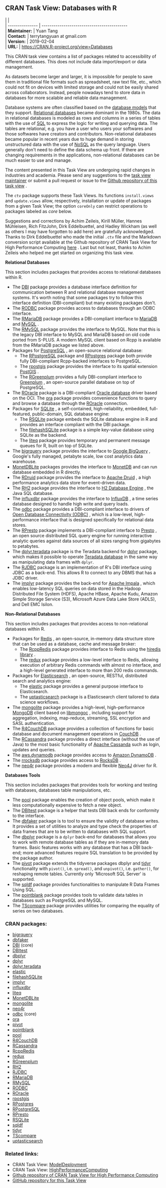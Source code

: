 ## CRAN Task View: Databases with R

|                 |                                               
| --------------- | -------------------------------------------   
| **Maintainer:** | Yuan Tang                                     
| **Contact:**    | terrytangyuan at gmail.com                    
| **Version:**    | 2019-02-04                                    
| **URL:**        | <https://CRAN.R-project.org/view=Databases>   

<div>

This CRAN task view contains a list of packages related to accessibility
of different databases. This does not include data import/export or data
management.

As datasets become larger and larger, it is impossible for people to
save them in traditional file formats such as spreadsheet, raw text
file, etc., which could not fit on devices with limited storage and
could not be easily shared across collaborators. Instead, people
nowadays tend to store data in databases for more scalable and reliable
data management.

Database systems are often classified based on the [database
models](https://en.wikipedia.org/wiki/Database_model) that they support.
[Relational
databases](https://en.wikipedia.org/wiki/Relational_database) became
dominant in the 1980s. The data in relational databases is modeled as
rows and columns in a series of tables with the use of
[SQL](https://en.wikipedia.org/wiki/SQL) to express the logic for
writing and querying data. The tables are relational, e.g. you have a
user who users your softwares and those softwares have creators and
contributors. Non-relational databases became popular in recent years
due to huge demand in storing unstructured data with the use of
[NoSQL](https://en.wikipedia.org/wiki/NoSQL) as the query language.
Users generally don't need to define the data schema up front. If there
are changing requirements in the applications, non-relational databases
can be much easier to use and manage.

The content presented in this Task View are undergoing rapid changes in
industries and academia. Please send any suggestions to the [task view
maintainer](mailto:terrytangyuan@gmail.com) or submit a pull request or
issue to the [Github repository of this task
view](https://github.com/terrytangyuan/ctv-databases) .

The `ctv` package supports these Task Views. Its functions
`install.views` and `update.views` allow, respectively, installation or
update of packages from a given Task View; the option `coreOnly` can
restrict operations to packages labeled as *core* below.

Suggestions and corrections by Achim Zeileis, Kirill Müller, Hannes
Mühleisen, Rich FitzJohn, Dirk Eddelbuettel, and Hadley Wickham (as
well as others I may have forgotten to add here) are gratefully
acknowledged. Thanks to Dirk Eddelbuettel who made the initial `.ctv`
file and the Markdown conversion script available at the Github
repository of CRAN Task View for High Performance Computing
[here](https://github.com/eddelbuettel/ctv-hpc) . Last but not least,
thanks to Achim Zeileis who helped me get started on organizing this
task view.

**Relational Databases**

This section includes packages that provides access to relational
databases within R.

  - The [DBI](https://cran.r-project.org/package=DBI) package provides a database
    interface definition for communication between R and relational
    database management systems. It's worth noting that some packages
    try to follow this interface definition (DBI-compliant) but many
    existing packages don't.
  - The [RODBC](https://cran.r-project.org/package=RODBC) package provides access to
    databases through an ODBC interface.
  - The [RMariaDB](https://cran.r-project.org/package=RMariaDB) package provides a
    DBI-compliant interface to [MariaDB](https://mariadb.org/) and
    [MySQL](https://www.mysql.com/) .
  - The [RMySQL](https://cran.r-project.org/package=RMySQL) package provides the
    interface to MySQL. Note that this is the legacy DBI interface to
    MySQL and MariaDB based on old code ported from S-PLUS. A modern
    MySQL client based on Rcpp is available from the RMariaDB package we
    listed above.
  - Packages for [PostgreSQL](https://www.postgresql.org/) , an
    open-source relational database:
      - The [RPostgreSQL](https://cran.r-project.org/package=RPostgreSQL) package
        and [RPostgres](https://cran.r-project.org/package=RPostgres) package both
        provide fully DBI-compliant Rcpp-backed interfaces to
        PostgreSQL.
      - The [rpostgis](https://cran.r-project.org/package=rpostgis) package provides
        the interface to its spatial extension
        [PostGIS](http://postgis.net/) .
      - The [RGreenplum](https://cran.r-project.org/package=RGreenplum) provides a
        fully DBI-compliant interface to
        [Greenplum](https://greenplum.org/) , an open-source parallel
        database on top of PostgreSQL.
  - The [ROracle](https://cran.r-project.org/package=ROracle) package is a
    DBI-compliant [Oracle
    database](https://www.oracle.com/database/index.html) driver based
    on the OCI. The [ora](https://cran.r-project.org/package=ora) package provides
    convenience functions to query and browse a database through the
    [ROracle](https://cran.r-project.org/package=ROracle) connection.
  - Packages for [SQLite](http://www.sqlite.org/) , a self-contained,
    high-reliability, embedded, full-featured, public-domain, SQL
    database engine:
      - The [RSQLite](https://cran.r-project.org/package=RSQLite) package embeds the
        SQLite database engine in R and provides an interface compliant
        with the DBI package.
      - The [filehashSQLite](https://cran.r-project.org/package=filehashSQLite)
        package is a simple key-value database using SQLite as the
        backend.
      - The [liteq](https://cran.r-project.org/package=liteq) package provides
        temporary and permanent message queues for R, built on top of
        SQLite.
  - The [bigrquery](https://cran.r-project.org/package=bigrquery) package provides
    the interface to [Google
    BigQuery](https://developers.google.com/bigquery/) , Google's fully
    managed, petabyte scale, low cost analytics data warehouse.
  - [MonetDBLite](https://cran.r-project.org/package=MonetDBLite) packages provides
    the interface to [MonetDB](https://www.monetdb.org/Home) and can run
    database embedded in R directly.
  - The [RDruid](https://github.com/druid-io/RDruid) package provides
    the interface to [Apache Druid](http://druid.io/) , a high
    performance analytics data store for event-driven data.
  - The [RH2](https://cran.r-project.org/package=RH2) package provides the interface
    to [H2 Database Engine](http://www.h2database.com/) , the Java SQL
    database.
  - The [influxdbr](https://cran.r-project.org/package=influxdbr) package provides
    the interface to [InfluxDB](https://docs.influxdata.com/influxdb) ,
    a time series database designed to handle high write and query
    loads.
  - The [odbc](https://cran.r-project.org/package=odbc) package provides a
    DBI-compliant interface to drivers of [Open Database Connectivity
    (ODBC)](https://msdn.microsoft.com/en-us/library/ms710252\(v=vs.85\).aspx)
    , which is a low-level, high-performance interface that is designed
    specifically for relational data stores.
  - The [RPresto](https://cran.r-project.org/package=RPresto) package implements a
    DBI-compliant interface to [Presto](https://prestodb.io/) , an open
    source distributed SQL query engine for running interactive analytic
    queries against data sources of all sizes ranging from gigabytes to
    petabytes.
  - The [dplyr.teradata](https://cran.r-project.org/package=dplyr.teradata) package
    is the Teradata backend for [dplyr](https://cran.r-project.org/package=dplyr)
    package, which makes it possible to operate [Teradata
    database](https://www.teradata.com/products-and-services/teradata-database/)
    in the same way as manipulating data frames with `dplyr`.
  - The [RJDBC](https://cran.r-project.org/package=RJDBC) package is an
    implementation of R's DBI interface using JDBC as a back-end. This
    allows R to connect to any DBMS that has a JDBC driver.
  - The [implyr](https://cran.r-project.org/package=implyr) package provides the
    back-end for [Apache Impala](https://impala.apache.org) , which
    enables low-latency SQL queries on data stored in the Hadoop
    Distributed File System (HDFS), Apache HBase, Apache Kudu, Amazon
    Simple Storage Service (S3), Microsoft Azure Data Lake Store (ADLS),
    and Dell EMC Isilon.

**Non-Relational Databases**

This section includes packages that provides access to non-relational
databases within R.

  - Packages for [Redis](https://redis.io/) , an open-source, in-memory
    data structure store that can be used as a database, cache and
    message broker:
      - The [RcppRedis](https://cran.r-project.org/package=RcppRedis) package
        provides interface to Redis using the [hiredis
        library](https://github.com/redis/hiredis) .
      - The [redux](https://cran.r-project.org/package=redux) package provides a
        low-level interface to Redis, allowing execution of arbitrary
        Redis commands with almost no interface, and a high-level
        generated interface to more than 200 redis commands.
  - Packages for [Elasticsearch](http://elasticsearch.org/) , an
    open-source, RESTful, distributed search and analytics engine:
      - The [elastic](https://cran.r-project.org/package=elastic) package provides a
        general purpose interface to Elasticsearch.
      - The [uptasticsearch](https://cran.r-project.org/package=uptasticsearch)
        package is a Elasticsearch client tailored to data science
        workflows.
  - The [mongolite](https://cran.r-project.org/package=mongolite) package provides a
    high-level, high-performance [MongoDB](https://www.mongodb.com/)
    client based on
    [libmongoc](https://github.com/mongodb/mongo-c-driver) , including
    support for aggregation, indexing, map-reduce, streaming, SSL
    encryption and SASL authentication.
  - The [R4CouchDB](https://cran.r-project.org/package=R4CouchDB) package provides a
    collection of functions for basic database and document management
    operations in [CouchDB](http://couchdb.apache.org/) .
  - The [RCassandra](https://cran.r-project.org/package=RCassandra) package provides
    a direct interface (without the use of Java) to the most basic
    functionality of [Apache Cassanda](http://cassandra.apache.org/)
    such as login, updates and queries.
  - The [aws.dynamodb](https://github.com/cloudyr/aws.dynamodb) package
    provides access to [Amazon
    DynamoDB](https://aws.amazon.com/dynamodb/) .
  - The [rrocksdb](https://github.com/mrcsparker/rrocksdb) package
    provides access to [RocksDB](http://rocksdb.org) .
  - The
    [neo4r](https://cran.r-project.org/whttps://cran.r-project.org/package=neo4r)
    package provides a modern and flexible [Neo4J](https://neo4j.com/)
    driver for R.

**Databases Tools**

This section includes packages that provides tools for working and
testing with databases, databases table manipulations, etc.

  - The [pool](https://cran.r-project.org/package=pool) package enables the creation
    of object pools, which make it less computationally expensive to
    fetch a new object.
  - The [DBItest](https://cran.r-project.org/package=DBItest) package is a helper
    that tests DBI back ends for conformity to the interface.
  - The [dbfaker](https://cran.r-project.org/package=dbfaker) package is to tool to
    ensure the validity of database writes. It provides a set of
    utilities to analyze and type check the properties of data frames
    that are to be written to databases with SQL support.
  - The [dbplyr](https://cran.r-project.org/package=dbplyr) package is a `dplyr`
    back-end for databases that allows you to work with remote database
    tables as if they are in-memory data frames. Basic features works
    with any database that has a DBI back-end; more advanced features
    require SQL translation to be provided by the package author.
  - The [pivot](https://cran.r-project.org/package=pivot) package extends the
    tidyverse packages dbplyr and [tidyr](https://cran.r-project.org/package=tidyr)
    functionality with `pivot()`, i.e. `spread()`, and `unpivot()`, i.e.
    `gather()`, for reshaping remote tables. Currently only 'Microsoft
    SQL Server' is supported.
  - The [sqldf](https://cran.r-project.org/package=sqldf) package provides
    functionalities to manipulate R Data Frames Using SQL.
  - The [pointblank](https://cran.r-project.org/package=pointblank) package provides
    tools to validate data tables in databases such as PostgreSQL and
    MySQL.
  - The [TScompare](https://cran.r-project.org/package=TScompare) package provides
    utilities for comparing the equality of series on two databases.

</div>

### CRAN packages:

  - [bigrquery](https://cran.r-project.org/package=bigrquery)
  - [dbfaker](https://cran.r-project.org/package=dbfaker)
  - [DBI](https://cran.r-project.org/package=DBI) (core)
  - [DBItest](https://cran.r-project.org/package=DBItest)
  - [dbplyr](https://cran.r-project.org/package=dbplyr)
  - [dplyr](https://cran.r-project.org/package=dplyr)
  - [dplyr.teradata](https://cran.r-project.org/package=dplyr.teradata)
  - [elastic](https://cran.r-project.org/package=elastic)
  - [filehashSQLite](https://cran.r-project.org/package=filehashSQLite)
  - [implyr](https://cran.r-project.org/package=implyr)
  - [influxdbr](https://cran.r-project.org/package=influxdbr)
  - [liteq](https://cran.r-project.org/package=liteq)
  - [MonetDBLite](https://cran.r-project.org/package=MonetDBLite)
  - [mongolite](https://cran.r-project.org/package=mongolite)
  - [neo4r](https://cran.r-project.org/package=neo4r)
  - [odbc](https://cran.r-project.org/package=odbc) (core)
  - [ora](https://cran.r-project.org/package=ora)
  - [pivot](https://cran.r-project.org/package=pivot)
  - [pointblank](https://cran.r-project.org/package=pointblank)
  - [pool](https://cran.r-project.org/package=pool)
  - [R4CouchDB](https://cran.r-project.org/package=R4CouchDB)
  - [RCassandra](https://cran.r-project.org/package=RCassandra)
  - [RcppRedis](https://cran.r-project.org/package=RcppRedis)
  - [redux](https://cran.r-project.org/package=redux)
  - [RGreenplum](https://cran.r-project.org/package=RGreenplum)
  - [RH2](https://cran.r-project.org/package=RH2)
  - [RJDBC](https://cran.r-project.org/package=RJDBC)
  - [RMariaDB](https://cran.r-project.org/package=RMariaDB)
  - [RMySQL](https://cran.r-project.org/package=RMySQL)
  - [RODBC](https://cran.r-project.org/package=RODBC)
  - [ROracle](https://cran.r-project.org/package=ROracle)
  - [rpostgis](https://cran.r-project.org/package=rpostgis)
  - [RPostgres](https://cran.r-project.org/package=RPostgres)
  - [RPostgreSQL](https://cran.r-project.org/package=RPostgreSQL)
  - [RPresto](https://cran.r-project.org/package=RPresto)
  - [RSQLite](https://cran.r-project.org/package=RSQLite)
  - [sqldf](https://cran.r-project.org/package=sqldf)
  - [tidyr](https://cran.r-project.org/package=tidyr)
  - [TScompare](https://cran.r-project.org/package=TScompare)
  - [uptasticsearch](https://cran.r-project.org/package=uptasticsearch)

### Related links:

  - CRAN Task View: [ModelDeployment](ModelDeployment.html)
  - CRAN Task View:
    [HighPerformanceComputing](HighPerformanceComputing.html)
  - [Github repository of CRAN Task View for High Performance
    Computing](https://github.com/eddelbuettel/ctv-hpc)
  - [GitHub repository for this Task
    View](https://github.com/terrytangyuan/ctv-databases)
